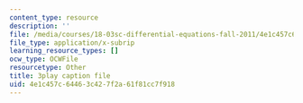 ```yaml
---
content_type: resource
description: ''
file: /media/courses/18-03sc-differential-equations-fall-2011/4e1c457c64463c427f2a61f81cc7f918_3ejfkMHr_DE.srt
file_type: application/x-subrip
learning_resource_types: []
ocw_type: OCWFile
resourcetype: Other
title: 3play caption file
uid: 4e1c457c-6446-3c42-7f2a-61f81cc7f918
---
```

